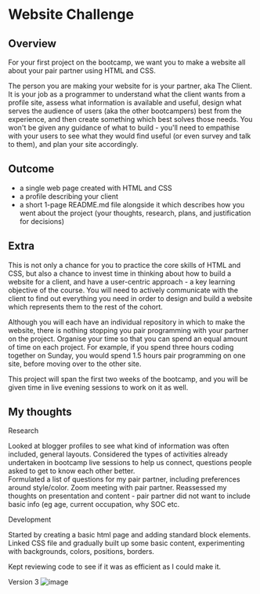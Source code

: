 # Website Challenge

## Overview

For your first project on the bootcamp, we want you to make a website all about your pair partner using HTML and CSS.

The person you are making your website for is your partner, aka The Client. It is your job as a programmer to understand what the client wants from a profile site, assess what information is available and useful, design what serves the audience of users (aka the other bootcampers) best from the experience, and then create something which best solves those needs. You won't be given any guidance of what to build - you'll need to empathise with your users to see what they would find useful (or even survey and talk to them), and plan your site accordingly.

## Outcome

- a single web page created with HTML and CSS
- a profile describing your client
- a short 1-page README.md file alongside it which describes how you went about the project (your thoughts, research, plans, and justification for decisions)

## Extra

This is not only a chance for you to practice the core skills of HTML and CSS, but also a chance to invest time in thinking about how to build a website for a client, and have a user-centric approach - a key learning objective of the course. You will need to actively communicate with the client to find out everything you need in order to design and build a website which represents them to the rest of the cohort.

Although you will each have an individual repository in which to make the website, there is nothing stopping you pair programming with your partner on the project. Organise your time so that you can spend an equal amount of time on each project. For example, if you spend three hours coding together on Sunday, you would spend 1.5 hours pair programming on one site, before moving over to the other site.

This project will span the first two weeks of the bootcamp, and you will be given time in live evening sessions to work on it as well.

## My thoughts

Research

Looked at blogger profiles to see what kind of information was often included, general layouts.
Considered the types of activities already undertaken in bootcamp live sessions to help us connect, questions people asked to get to know each other better.  
Formulated a list of questions for my pair partner, including preferences around style/color.
Zoom meeting with pair partner.
Reassessed my thoughts on presentation and content - pair partner did not want to include basic info (eg age, current occupation, why SOC etc. 

Development

Started by creating a basic html page and adding standard block elements.  Linked CSS file and gradually built up some basic content, experimenting with backgrounds, colors, positions, borders.

Kept reviewing code to see if it was as efficient as I could make it.

Version 3
![image](https://user-images.githubusercontent.com/81388296/113512897-ccc72600-955e-11eb-8187-987af57b6e69.png)
